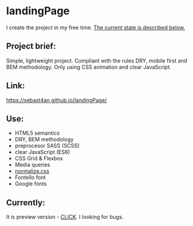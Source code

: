 # landingPage
I create the project in my free time. [The current state is described below.](#currently)

## Project brief:
Simple, lightweight project. Compliant with the rules DRY, mobile first and BEM methodology. Only using CSS animation and clear JavaScript.

## Link:
https://sebast4an.github.io/landingPage/

## Use:
* HTML5 semantics
* DRY, BEM methodology
* preprocesor SASS (SCSS)
* clear JavaScript (ES6)
* CSS Grid & Flexbox
* Media queries
* [normalize.css](https://github.com/necolas/normalize.css)
* Fontello font
* Google fonts

## Currently:
It is preview version - [CLICK](https://sebast4an.github.io/landingPage/). I looking for bugs.
